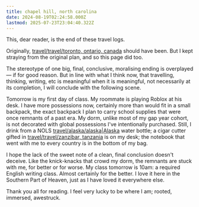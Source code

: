```yaml
---
title: chapel hill, north carolina
date: 2024-08-19T02:24:58.000Z
lastmod: 2025-07-23T23:04:40.322Z
---
```

This, dear reader, is the end of these travel logs.

Originally, [travel/travel/toronto, ontario, canada](/travel/travel/toronto,%20ontario,%20canada) should have been. But I kept straying from the original plan, and so this page did too.

The stereotype of one big, final, conclusive, moralising ending is overplayed — if for good reason. But in line with what I think now, that travelling, thinking, writing, etc is meaningful when it is meaningful, not necessarily at its completion, I will conclude with the following scene.

Tomorrow is my first day of class. My roommate is playing Roblox at his desk. I have more possessions now, certainly more than would fit in a small backpack, the exact backpack I plan to carry school supplies that were once remnants of a past era. My dorm, unlike most of my gap year cohort, is not decorated with global possessions I've intentionally purchased. Still, I drink from a NOLS [travel/alaska/alaska|Alaska](travel/alaska/alaska%7CAlaska) water bottle; a cigar cutter gifted in [travel/travel/zanzibar, tanzania](/travel/travel/zanzibar,%20tanzania) is on my desk; the notebook that went with me to every country is in the bottom of my bag.

I hope the lack of the sweet note of a clean, final conclusion doesn't deceive. Like the knick-knacks that crowd my dorm, the remnants are stuck with me, for better or for worse. My class tomorrow is 10am: a required English writing class. Almost certainly for the better. I love it here in the Southern Part of Heaven, just as I have loved it everywhere else.

Thank you all for reading. I feel very lucky to be where I am; rooted, immersed, awestruck.
